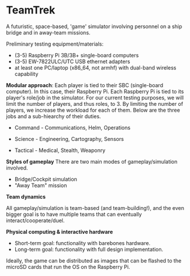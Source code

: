 # TeamTrek
A futuristic, space-based, 'game' simulator involving personnel on a ship bridge and in away-team missions.

Preliminary testing equipment/materials:
 - (3-5) Raspberry Pi 3B/3B+ single-board computers
 - (3-5) EW-7822ULC/UTC USB ethernet adapters
 - at least one PC/laptop (x86_64, not armhf) with dual-band wireless capability

**Modular approach**:
Each player is tied to their SBC (single-board computer). In this case, their Raspberry Pi. Each Raspberry Pi is tied to its player's role/job in the simulator. For our current testing purposes, we will limit the number of players, and thus roles, to 3. By limiting the number of players, we increase the workload for each of them. Below are the three jobs and a sub-hiearchy of their duties.

 - Command - Communications, Helm, Operations

 - Science - Engineering, Cartography, Sensors

 - Tactical - Medical, Stealth, Weaponry


**Styles of gameplay**
There are two main modes of gameplay/simulation involved.

 - Bridge/Cockpit simulation
 - "Away Team" mission

**Team dynamics**

All gameplay/simulation is team-based (and team-building!), and the even bigger goal is to have multiple teams that can eventually interact/cooperate/duel.

**Physical computing & interactive hardware**

 - Short-term goal: functionality with barebones hardware.
 - Long-term goal: functionality with full design implementation.


Ideally, the game can be distributed as images that can be flashed to the microSD cards that run the OS on the Raspberry Pi.
